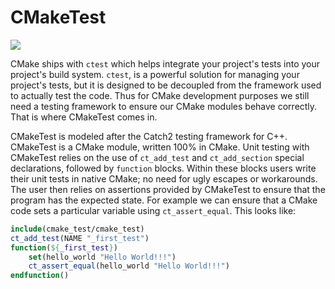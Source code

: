 # CMakeTest

![](https://github.com/CMakePP/CMakeTest/workflows/CMakeTest%20CI/badge.svg)

CMake ships with `ctest` which helps integrate your project's tests into your
project's build system. `ctest`, is a powerful solution for managing your
project's tests, but it is designed to be decoupled from the framework used to
actually test the code. Thus for CMake development purposes we still need a
testing framework to ensure our CMake modules behave correctly. That is where
CMakeTest comes in.

CMakeTest is modeled after the Catch2 testing framework for C++. CMakeTest is a
CMake module, written 100% in CMake. Unit testing with CMakeTest relies on the
use of `ct_add_test` and `ct_add_section` special declarations, followed by `function`
blocks. Within these blocks users write their unit tests in native CMake;
no need for ugly escapes or workarounds. The user then relies on assertions
provided by CMakeTest to ensure that the program has the expected state. For
example we can ensure that a CMake code sets a particular variable using
`ct_assert_equal`. This looks like:

```.cmake
include(cmake_test/cmake_test)
ct_add_test(NAME "_first_test")
function(${_first_test})
    set(hello_world "Hello World!!!")
    ct_assert_equal(hello_world "Hello World!!!")
endfunction()
```
